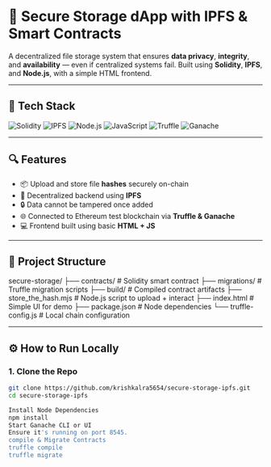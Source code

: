 # 🔐 Secure Storage dApp with IPFS & Smart Contracts

A decentralized file storage system that ensures **data privacy**, **integrity**, and **availability** — even if centralized systems fail. Built using **Solidity**, **IPFS**, and **Node.js**, with a simple HTML frontend.


---

## 🚀 Tech Stack

![Solidity](https://img.shields.io/badge/SmartContract-Solidity-blue)
![IPFS](https://img.shields.io/badge/Storage-IPFS-lightgrey)
![Node.js](https://img.shields.io/badge/Backend-Node.js-green)
![JavaScript](https://img.shields.io/badge/Script-JavaScript-yellow)
![Truffle](https://img.shields.io/badge/Framework-Truffle-8A2BE2)
![Ganache](https://img.shields.io/badge/LocalChain-Ganache-orange)

---

## 🔍 Features

- 📦 Upload and store file **hashes** securely on-chain
- 🧠 Decentralized backend using **IPFS**
- 🔒 Data cannot be tampered once added
- 🌐 Connected to Ethereum test blockchain via **Truffle & Ganache**
- 💻 Frontend built using basic **HTML + JS**

---

## 📁 Project Structure

secure-storage/
├── contracts/ # Solidity smart contract
├── migrations/ # Truffle migration scripts
├── build/ # Compiled contract artifacts
├── store_the_hash.mjs # Node.js script to upload + interact
├── index.html # Simple UI for demo
├── package.json # Node dependencies
└── truffle-config.js # Local chain configuration


---

## ⚙️ How to Run Locally

### 1. Clone the Repo

```bash
git clone https://github.com/krishkalra5654/secure-storage-ipfs.git
cd secure-storage-ipfs

Install Node Dependencies
npm install
Start Ganache CLI or UI
Ensure it's running on port 8545.
compile & Migrate Contracts
truffle compile
truffle migrate



